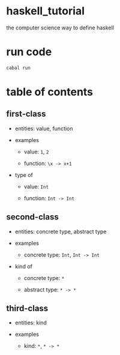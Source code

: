 # haskell_tutorial
the computer science way to define haskell

# run code

```bash
cabal run
```

# table of contents

## first-class

- entities: value, function

- examples
  
  - value: `1`, `2`
  
  - function: `\x -> x+1`

- type of

  - value: `Int`

  - function: `Int -> Int`

## second-class

- entities: concrete type, abstract type

- examples
  
  - concrete type: `Int`, `Int -> Int`

- kind of

  - concrete type: `*`
  
  - abstract type: `* -> *`
  
## third-class

- entities: kind

- examples

  - kind: `*`, `* -> *`



